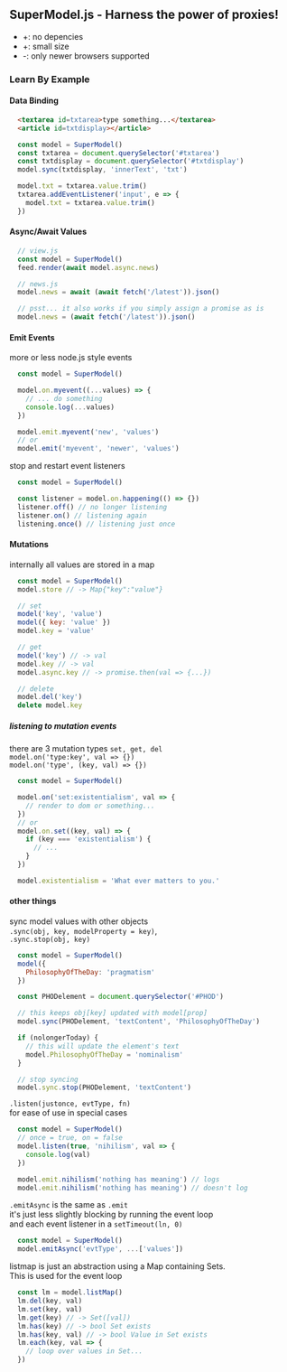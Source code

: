 ## SuperModel.js - Harness the power of proxies!

* +: no depencies
* +: small size
* -: only newer browsers supported

### Learn By Example

#### Data Binding

```html
  <textarea id=txtarea>type something...</textarea>
  <article id=txtdisplay></article>
```

```js
  const model = SuperModel()
  const txtarea = document.querySelector('#txtarea')
  const txtdisplay = document.querySelector('#txtdisplay')
  model.sync(txtdisplay, 'innerText', 'txt')

  model.txt = txtarea.value.trim()
  txtarea.addEventListener('input', e => {
    model.txt = txtarea.value.trim()
  })
```

#### Async/Await Values

```js
  // view.js
  const model = SuperModel()
  feed.render(await model.async.news)

  // news.js
  model.news = await (await fetch('/latest')).json()

  // psst... it also works if you simply assign a promise as is
  model.news = (await fetch('/latest')).json()
```

#### Emit Events

more or less node.js style events
```js
  const model = SuperModel()

  model.on.myevent((...values) => {
    // ... do something
    console.log(...values)
  })

  model.emit.myevent('new', 'values')
  // or
  model.emit('myevent', 'newer', 'values')
```

stop and restart event listeners

```js
  const model = SuperModel()

  const listener = model.on.happening(() => {})
  listener.off() // no longer listening
  listener.on() // listening again
  listening.once() // listening just once
```

#### Mutations
internally all values are stored in a map
```js
  const model = SuperModel()
  model.store // -> Map{"key":"value"}

  // set
  model('key', 'value')
  model({ key: 'value' })
  model.key = 'value'

  // get
  model('key') // -> val
  model.key // -> val
  model.async.key // -> promise.then(val => {...})

  // delete
  model.del('key')
  delete model.key
```

##### listening to mutation events
there are 3 mutation types ``set, get, del``    
``model.on('type:key', val => {})``    
``model.on('type', (key, val) => {})``

```js
  const model = SuperModel()

  model.on('set:existentialism', val => {
    // render to dom or something...
  })
  // or
  model.on.set((key, val) => {
    if (key === 'existentialism') {
      // ...
    }
  })

  model.existentialism = 'What ever matters to you.'

```


#### other things
sync model values with other objects   
``.sync(obj, key, modelProperty = key)``,    
``.sync.stop(obj, key)``
```js
  const model = SuperModel()
  model({
    PhilosophyOfTheDay: 'pragmatism'
  })

  const PHODelement = document.querySelector('#PHOD')

  // this keeps obj[key] updated with model[prop]
  model.sync(PHODelement, 'textContent', 'PhilosophyOfTheDay')

  if (nolongerToday) {
    // this will update the element's text
    model.PhilosophyOfTheDay = 'nominalism'
  }

  // stop syncing
  model.sync.stop(PHODelement, 'textContent')
```

``.listen(justonce, evtType, fn)``   
for ease of use in special cases
```js
  const model = SuperModel()
  // once = true, on = false
  model.listen(true, 'nihilism', val => {
    console.log(val)
  })

  model.emit.nihilism('nothing has meaning') // logs
  model.emit.nihilism('nothing has meaning') // doesn't log
```

``.emitAsync`` is the same as ``.emit``   
it's just less slightly blocking by running the event loop    
and each event listener in a ``setTimeout(ln, 0)``
```js
  const model = SuperModel()
  model.emitAsync('evtType', ...['values'])
```



listmap is just an abstraction
using a Map containing Sets.  
This is used for the event loop
```js
  const lm = model.listMap()
  lm.del(key, val)
  lm.set(key, val)
  lm.get(key) // -> Set([val])
  lm.has(key) // -> bool Set exists
  lm.has(key, val) // -> bool Value in Set exists
  lm.each(key, val => {
    // loop over values in Set...
  })
```
